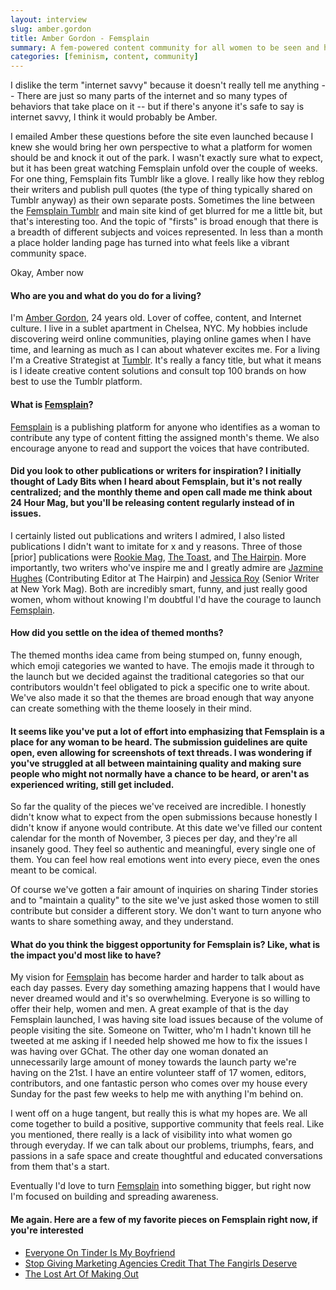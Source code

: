 ```yaml
---
layout: interview
slug: amber.gordon
title: Amber Gordon - Femsplain
summary: A fem-powered content community for all women to be seen and heard.
categories: [feminism, content, community]
---
```


I dislike the term "internet savvy" because it doesn't really tell me anything -- There are just so many parts of the internet and so many types of behaviors that take place on it -- but if there's anyone it's safe to say is internet savvy, I think it would probably be Amber.

I emailed Amber these questions before the site even launched because I knew she would bring her own perspective to what a platform for women should be and knock it out of the park. I wasn't exactly sure what to expect, but it has been great watching Femsplain unfold over the couple of weeks. For one thing, Femsplain fits Tumblr like a glove. I really like how they reblog their writers and publish pull quotes (the type of thing typically shared on Tumblr anyway) as their own separate posts. Sometimes the line between the [Femsplain Tumblr](http://femsplain.tumblr.com/) and main site kind of get blurred for me a little bit, but that's interesting too. And the topic of "firsts" is broad enough that there is a breadth of different subjects and voices represented. In less than a month a place holder landing page has turned into what feels like a vibrant community space.

Okay, Amber now

#### Who are you and what do you do for a living?

I'm [Amber Gordon](http://twitter.com/missambear), 24 years old. Lover of coffee, content, and Internet culture. I live in a sublet apartment in Chelsea, NYC. My hobbies include discovering weird online communities, playing online games when I have time, and learning as much as I can about whatever excites me. For a living I'm a Creative Strategist at [Tumblr](http://tumblr.com). It's really a fancy title, but what it means is I ideate creative content solutions and consult top 100 brands on how best to use the Tumblr platform.

#### What is [Femsplain](http://femsplain.com)?

[Femsplain](http://femsplain.com) is a publishing platform for anyone who identifies as a woman to contribute any type of content fitting the assigned month's theme. We also encourage anyone to read and support the voices that have contributed.

#### Did you look to other publications or writers for inspiration? I initially thought of Lady Bits when I heard about Femsplain, but it's not really centralized; and the monthly theme and open call made me think about 24 Hour Mag, but you'll be releasing content regularly instead of in issues.

I certainly listed out publications and writers I admired, I also listed publications I didn't want to imitate for x and y reasons. Three of those [prior] publications were [Rookie Mag](http://www.rookiemag.com/), [The Toast](http://the-toast.net/), and [The Hairpin](http://thehairpin.com/). More importantly, two writers who've inspire me and I greatly admire are [Jazmine Hughes](https://twitter.com/jazzedloon) (Contributing Editor at The Hairpin) and [Jessica Roy](https://twitter.com/jessicakroy) (Senior Writer at New York Mag). Both are incredibly smart, funny, and just really good women, whom without knowing I'm doubtful I'd have the courage to launch [Femsplain](http://femsplain.com).

#### How did you settle on the idea of themed months?

The themed months idea came from being stumped on, funny enough, which emoji categories we wanted to have. The emojis made it through to the launch but we decided against the traditional categories so that our contributors wouldn't feel obligated to pick a specific one to write about. We've also made it so that the themes are broad enough that way anyone can create something with the theme loosely in their mind.

#### It seems like you've put a lot of effort into emphasizing that Femsplain is a place for any woman to be heard. The submission guidelines are quite open, even allowing for screenshots of text threads. I was wondering if you've struggled at all between maintaining quality and making sure people who might not normally have a chance to be heard, or aren't as experienced writing, still get included.

So far the quality of the pieces we've received are incredible. I honestly didn't know what to expect from the open submissions because honestly I didn't know if anyone would contribute. At this date we've filled our content calendar for the month of November, 3 pieces per day, and they're all insanely good. They feel so authentic and meaningful, every single one of them. You can feel how real emotions went into every piece, even the ones meant to be comical.

Of course we've gotten a fair amount of inquiries on sharing Tinder stories and to "maintain a quality" to the site we've just asked those women to still contribute but consider a different story. We don't want to turn anyone who wants to share something away, and they understand.

#### What do you think the biggest opportunity for Femsplain is? Like, what is the impact you'd most like to have?

My vision for [Femsplain](http://femsplain.com) has become harder and harder to talk about as each day passes. Every day something amazing happens that I would have never dreamed would and it's so overwhelming. Everyone is so willing to offer their help, women and men. A great example of that is the day Femsplain launched, I was having site load issues because of the volume of people visiting the site. Someone on Twitter, who'm I hadn't known till he tweeted at me asking if I needed help showed me how to fix the issues I was having over GChat. The other day one woman donated an unnecessarily large amount of money towards the launch party we're having on the 21st. I have an entire volunteer staff of 17 women, editors, contributors, and one fantastic person who comes over my house every Sunday for the past few weeks to help me with anything I'm behind on.

I went off on a huge tangent, but really this is what my hopes are. We all come together to build a positive, supportive community that feels real. Like you mentioned, there really is a lack of visibility into what women go through everyday. If we can talk about our problems, triumphs, fears, and passions in a safe space and create thoughtful and educated conversations from them that's a start.

Eventually I'd love to turn [Femsplain](http://femsplain.com) into something bigger, but right now I'm focused on building and spreading awareness.

#### Me again. Here are a few of my favorite pieces on Femsplain right now, if you're interested

* [Everyone On Tinder Is My Boyfriend](http://femsplain.com/everyone-on-tinder-is-my-boyfriend/)
* [Stop Giving Marketing Agencies Credit That The Fangirls Deserve](http://femsplain.com/stop-giving-marketing-agencies-credit-that-the-fangirls-deserve/)
* [The Lost Art Of Making Out](http://femsplain.com/the-lost-art-of-making-out/)
